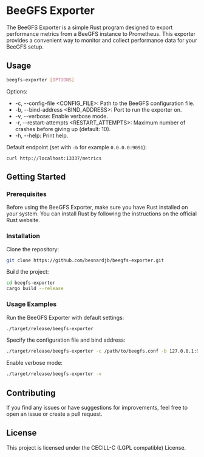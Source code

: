 # BeeGFS Exporter

The BeeGFS Exporter is a simple Rust program designed to export performance metrics from a BeeGFS instance to Prometheus. This exporter provides a convenient way to monitor and collect performance data for your BeeGFS setup.

## Usage

```bash
beegfs-exporter [OPTIONS]
```

Options:
- -c, --config-file <CONFIG_FILE>: Path to the BeeGFS configuration file.
- -b, --bind-address <BIND_ADDRESS>: Port to run the exporter on.
- -v, --verbose: Enable verbose mode.
- -r, --restart-attempts <RESTART_ATTEMPTS>: Maximum number of crashes before giving up (default: 10).
- -h, --help: Print help.

Default endpoint (set with `-b` for example `0.0.0.0:9091`):

```
curl http://localhost:13337/metrics
```


## Getting Started

### Prerequisites

Before using the BeeGFS Exporter, make sure you have Rust installed on your system. You can install Rust by following the instructions on the official Rust website.

### Installation

Clone the repository:

```bash
git clone https://github.com/besnardjb/beegfs-exporter.git
```

Build the project:

```bash
cd beegfs-exporter
cargo build --release
```

### Usage Examples

Run the BeeGFS Exporter with default settings:

```bash
./target/release/beegfs-exporter
```

Specify the configuration file and bind address:

```bash
./target/release/beegfs-exporter -c /path/to/beegfs.conf -b 127.0.0.1:9090
```

Enable verbose mode:

```bash
./target/release/beegfs-exporter -v
```

## Contributing

If you find any issues or have suggestions for improvements, feel free to open an issue or create a pull request.

## License

This project is licensed under the CECILL-C (LGPL compatible) License.